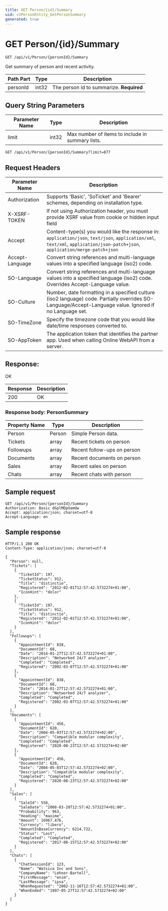 ```yaml
---
title: GET Person/{id}/Summary
uid: v1PersonEntity_GetPersonSummary
generated: true
---
```


# GET Person/{id}/Summary

```http
GET /api/v1/Person/{personId}/Summary
```

Get summary of person and recent activity.






| Path Part | Type | Description |
|-----------|------|-------------|
| personId | int32 | The person id to summarize. **Required** |


## Query String Parameters

| Parameter Name | Type |  Description |
|----------------|------|--------------|
| limit | int32 |  Max number of items to include in summary lists. |

```http
GET /api/v1/Person/{personId}/Summary?limit=877
```


## Request Headers

| Parameter Name | Description |
|----------------|-------------|
| Authorization  | Supports 'Basic', 'SoTicket' and 'Bearer' schemes, depending on installation type. |
| X-XSRF-TOKEN   | If not using Authorization header, you must provide XSRF value from cookie or hidden input field |
| Accept         | Content-type(s) you would like the response in: `application/json`, `text/json`, `application/xml`, `text/xml`, `application/json-patch+json`, `application/merge-patch+json` |
| Accept-Language | Convert string references and multi-language values into a specified language (iso2) code. |
| SO-Language | Convert string references and multi-language values into a specified language (iso2) code. Overrides Accept-Language value. |
| SO-Culture | Number, date formatting in a specified culture (iso2 language) code. Partially overrides SO-Language/Accept-Language value. Ignored if no Language set. |
| SO-TimeZone | Specify the timezone code that you would like date/time responses converted to. |
| SO-AppToken | The application token that identifies the partner app. Used when calling Online WebAPI from a server. |


## Response:

OK

| Response | Description |
|----------------|-------------|
| 200 | OK |

### Response body: PersonSummary

| Property Name | Type |  Description |
|----------------|------|--------------|
| Person | Person | Simple Person data. |
| Tickets | array | Recent tickets on person |
| Followups | array | Recent follow-ups on person |
| Documents | array | Recent documents on person |
| Sales | array | Recent sales on person |
| Chats | array | Recent chats with person |

## Sample request

```http!
GET /api/v1/Person/{personId}/Summary
Authorization: Basic dGplMDpUamUw
Accept: application/json; charset=utf-8
Accept-Language: en
```

## Sample response

```http_
HTTP/1.1 200 OK
Content-Type: application/json; charset=utf-8

{
  "Person": null,
  "Tickets": [
    {
      "TicketId": 197,
      "TicketStatus": 912,
      "Title": "distinctio",
      "Registered": "2012-02-01T12:57:42.5732274+01:00",
      "IconHint": "dolor"
    },
    {
      "TicketId": 197,
      "TicketStatus": 912,
      "Title": "distinctio",
      "Registered": "2012-02-01T12:57:42.5732274+01:00",
      "IconHint": "dolor"
    }
  ],
  "Followups": [
    {
      "AppointmentId": 838,
      "DocumentId": 68,
      "Date": "2014-01-27T12:57:42.5732274+01:00",
      "Description": "Networked 24/7 analyzer",
      "Completed": "Completed",
      "Registered": "2002-03-07T12:57:42.5732274+01:00"
    },
    {
      "AppointmentId": 838,
      "DocumentId": 68,
      "Date": "2014-01-27T12:57:42.5732274+01:00",
      "Description": "Networked 24/7 analyzer",
      "Completed": "Completed",
      "Registered": "2002-03-07T12:57:42.5732274+01:00"
    }
  ],
  "Documents": [
    {
      "AppointmentId": 456,
      "DocumentId": 620,
      "Date": "2004-05-03T12:57:42.5732274+02:00",
      "Description": "Compatible modular complexity",
      "Completed": "Completed",
      "Registered": "2020-08-23T12:57:42.5732274+02:00"
    },
    {
      "AppointmentId": 456,
      "DocumentId": 620,
      "Date": "2004-05-03T12:57:42.5732274+02:00",
      "Description": "Compatible modular complexity",
      "Completed": "Completed",
      "Registered": "2020-08-23T12:57:42.5732274+02:00"
    }
  ],
  "Sales": [
    {
      "SaleId": 558,
      "SaleDate": "2008-03-28T12:57:42.5732274+01:00",
      "Probability": 963,
      "Heading": "maxime",
      "Amount": 16967.476,
      "Currency": "libero",
      "AmountInBaseCurrency": 6214.722,
      "Status": "Lost",
      "Completed": "Completed",
      "Registered": "2017-08-15T12:57:42.5732274+02:00"
    }
  ],
  "Chats": [
    {
      "ChatSessionId": 123,
      "Name": "Watsica Inc and Sons",
      "CompanyName": "Lehner-Bartell",
      "FirstMessage": "enim",
      "LastMessage": "ipsa",
      "WhenRequested": "2002-11-16T12:57:42.5732274+01:00",
      "WhenEnded": "1997-05-27T12:57:42.5732274+02:00"
    }
  ]
}
```